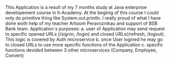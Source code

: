 This Application is a result of my 7 months study at Java enterprise developement course in It-Academy.
At the beginig of this course I could only do primitive thing like System.out.println.
I really proud of what I have done woth help of my teacher Artsiom Peravoznikau and support of BSB Bank team.
Application`s purposes:
a. user of Application may send request to specific opened URLs (/signin, /login) and closed URLs(/refresh, /logout). This logic is covered by Auth microservice
b. once User logined he may go to closed URLs to use more specific functions of the Application
c. specific functions devided between 3 other microservices (Company, Employee, Convert)
